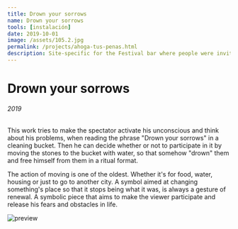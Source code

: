 ```yaml
---
title: Drown your sorrows
name: Drown your sorrows
tools: [instalación]
date: 2019-10-01
image: /assets/105.2.jpg
permalink: /projects/ahoga-tus-penas.html
description: Site-specific for the Festival bar where people were invited to reflect on their sorrows.
---
```


# Drown your sorrows

###### 2019

This work tries to make the spectator activate his unconscious and think about his problems, when reading the phrase "Drown your sorrows" in a cleaning bucket. Then he can decide whether or not to participate in it by moving the stones to the bucket with water, so that somehow "drown" them and free himself from them in a ritual format.

The action of moving is one of the oldest. Whether it's for food, water, housing or just to go to another city. A symbol aimed at changing something's place so that it stops being what it was, is always a gesture of renewal. A symbolic piece that aims to make the viewer participate and release his fears and obstacles in life.

![preview](/assets/105.1.gif)
